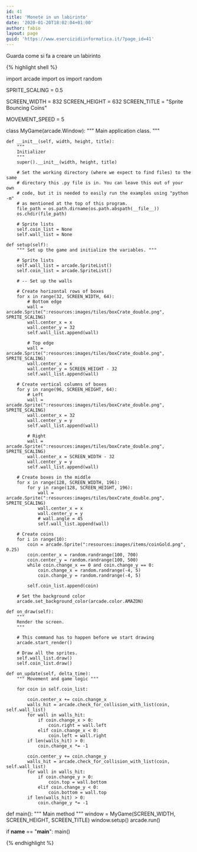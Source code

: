 ```yaml
---
id: 41
title: 'Monete in un labirinto'
date: '2020-01-20T18:02:04+01:00'
author: fabio
layout: page
guid: 'https://www.esercizidiinformatica.it/?page_id=41'
---
```


Guarda come si fa a creare un labirinto

{% highlight shell %}


import arcade
import os
import random

SPRITE_SCALING = 0.5

SCREEN_WIDTH = 832
SCREEN_HEIGHT = 632
SCREEN_TITLE = "Sprite Bouncing Coins"

MOVEMENT_SPEED = 5


class MyGame(arcade.Window):
    """ Main application class. """

    def __init__(self, width, height, title):
        """
        Initializer
        """
        super().__init__(width, height, title)

        # Set the working directory (where we expect to find files) to the same
        # directory this .py file is in. You can leave this out of your own
        # code, but it is needed to easily run the examples using "python -m"
        # as mentioned at the top of this program.
        file_path = os.path.dirname(os.path.abspath(__file__))
        os.chdir(file_path)

        # Sprite lists
        self.coin_list = None
        self.wall_list = None

    def setup(self):
        """ Set up the game and initialize the variables. """

        # Sprite lists
        self.wall_list = arcade.SpriteList()
        self.coin_list = arcade.SpriteList()

        # -- Set up the walls

        # Create horizontal rows of boxes
        for x in range(32, SCREEN_WIDTH, 64):
            # Bottom edge
            wall = arcade.Sprite(":resources:images/tiles/boxCrate_double.png", SPRITE_SCALING)
            wall.center_x = x
            wall.center_y = 32
            self.wall_list.append(wall)

            # Top edge
            wall = arcade.Sprite(":resources:images/tiles/boxCrate_double.png", SPRITE_SCALING)
            wall.center_x = x
            wall.center_y = SCREEN_HEIGHT - 32
            self.wall_list.append(wall)

        # Create vertical columns of boxes
        for y in range(96, SCREEN_HEIGHT, 64):
            # Left
            wall = arcade.Sprite(":resources:images/tiles/boxCrate_double.png", SPRITE_SCALING)
            wall.center_x = 32
            wall.center_y = y
            self.wall_list.append(wall)

            # Right
            wall = arcade.Sprite(":resources:images/tiles/boxCrate_double.png", SPRITE_SCALING)
            wall.center_x = SCREEN_WIDTH - 32
            wall.center_y = y
            self.wall_list.append(wall)

        # Create boxes in the middle
        for x in range(128, SCREEN_WIDTH, 196):
            for y in range(128, SCREEN_HEIGHT, 196):
                wall = arcade.Sprite(":resources:images/tiles/boxCrate_double.png", SPRITE_SCALING)
                wall.center_x = x
                wall.center_y = y
                # wall.angle = 45
                self.wall_list.append(wall)

        # Create coins
        for i in range(10):
            coin = arcade.Sprite(":resources:images/items/coinGold.png", 0.25)
            coin.center_x = random.randrange(100, 700)
            coin.center_y = random.randrange(100, 500)
            while coin.change_x == 0 and coin.change_y == 0:
                coin.change_x = random.randrange(-4, 5)
                coin.change_y = random.randrange(-4, 5)

            self.coin_list.append(coin)

        # Set the background color
        arcade.set_background_color(arcade.color.AMAZON)

    def on_draw(self):
        """
        Render the screen.
        """

        # This command has to happen before we start drawing
        arcade.start_render()

        # Draw all the sprites.
        self.wall_list.draw()
        self.coin_list.draw()

    def on_update(self, delta_time):
        """ Movement and game logic """

        for coin in self.coin_list:

            coin.center_x += coin.change_x
            walls_hit = arcade.check_for_collision_with_list(coin, self.wall_list)
            for wall in walls_hit:
                if coin.change_x > 0:
                    coin.right = wall.left
                elif coin.change_x < 0:
                    coin.left = wall.right
            if len(walls_hit) > 0:
                coin.change_x *= -1

            coin.center_y += coin.change_y
            walls_hit = arcade.check_for_collision_with_list(coin, self.wall_list)
            for wall in walls_hit:
                if coin.change_y > 0:
                    coin.top = wall.bottom
                elif coin.change_y < 0:
                    coin.bottom = wall.top
            if len(walls_hit) > 0:
                coin.change_y *= -1


def main():
    """ Main method """
    window = MyGame(SCREEN_WIDTH, SCREEN_HEIGHT, SCREEN_TITLE)
    window.setup()
    arcade.run()


if __name__ == "__main__":
    main()
    
{% endhighlight %}